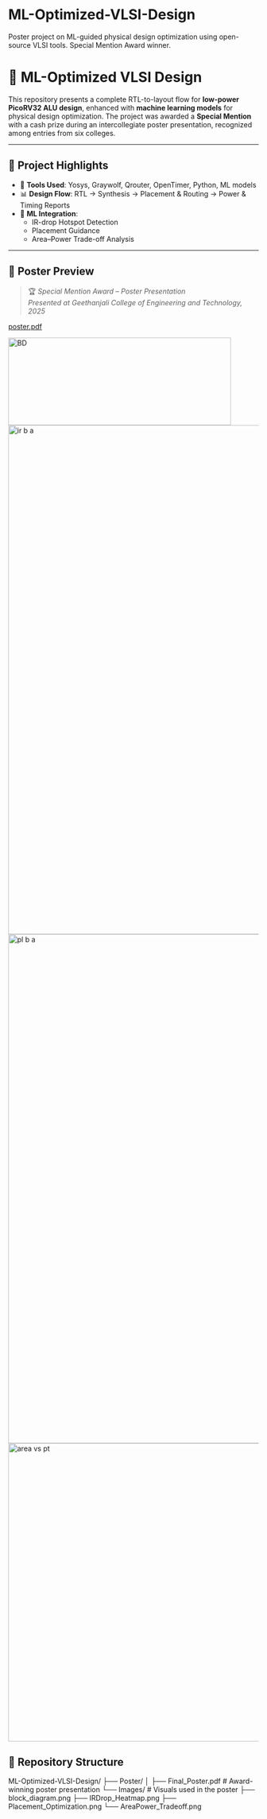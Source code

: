 # ML-Optimized-VLSI-Design
Poster project on ML-guided physical design optimization using open-source VLSI tools. Special Mention Award winner.
# 🌟 ML-Optimized VLSI Design

This repository presents a complete RTL-to-layout flow for **low-power PicoRV32 ALU design**,
enhanced with **machine learning models** for physical design optimization.
The project was awarded a **Special Mention** with a cash prize during an intercollegiate poster presentation,
recognized among entries from six colleges.

---


## 🧠 Project Highlights

- 🔧 **Tools Used**: Yosys, Graywolf, Qrouter, OpenTimer, Python, ML models
- 📊 **Design Flow**: RTL → Synthesis → Placement & Routing → Power & Timing Reports
- 🤖 **ML Integration**:
  - IR-drop Hotspot Detection
  - Placement Guidance
  - Area–Power Trade-off Analysis

---

## 📌 Poster Preview

> 🏆 _Special Mention Award – Poster Presentation_  
> _Presented at Geethanjali College of Engineering and Technology, 2025_

[poster.pdf](https://github.com/user-attachments/files/22618388/poster.pdf)

<img width="448" height="176" alt="BD" src="https://github.com/user-attachments/assets/be316e95-dfe0-4141-8387-58f72a1f09c1" />

<img width="1536" height="1024" alt="ir b a" src="https://github.com/user-attachments/assets/b7eb5480-a64c-4c96-9cef-6c760ff26453" />

<img width="1536" height="1024" alt="pl b a" src="https://github.com/user-attachments/assets/4eb44fd0-290c-445a-ab95-b0240de25a69" />

<img width="800" height="600" alt="area vs pt" src="https://github.com/user-attachments/assets/ca32e1d0-e6dd-4f3c-a17f-d1404a145899" />



## 📁 Repository Structure

ML-Optimized-VLSI-Design/
├── Poster/
│   ├── Final_Poster.pdf               # Award-winning poster presentation 
        └── Images/                        # Visuals used in the poster
        ├── block_diagram.png
        ├── IRDrop_Heatmap.png
        ├── Placement_Optimization.png
        └── AreaPower_Tradeoff.png
        
        




